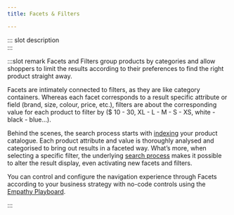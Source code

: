```yaml
---
title: Facets & Filters

---
```


::: slot description
</br>
:::

:::slot remark
Facets and Filters group products by categories and allow shoppers to limit the results according to their preferences to find the right product straight away.

Facets are intimately connected to filters, as they are like category containers. Whereas each facet corresponds to a result specific attribute or field (brand, size, colour, price, etc.), filters are about the corresponding value for each product to filter by ($ 10 - 30, XL - L - M - S - XS, white - black - blue…).

[//]: # (Include link to component when available - <DetailSection tags="Microservices">)

<!-- **<RouterLink to="/explore-empathy-platform/diagram/microservices">Microservices</RouterLink>** -->  
Behind the scenes, the search process starts with [indexing](../microservices/index-service) your product catalogue. Each product attribute and value is thoroughly analysed and categorised to bring out results in a faceted way. What’s more, when selecting a specific filter, the underlying [search process](../microservices/search-service) makes it possible to alter the result display, even activating new facets and filters.

<!-- to be checked: Based on the data tracked in the backend, statistical reports can be retrieved on the performance of filters, letting you discover which filters are most in your commerce store and the top values for a specific filter. -->

<!-- **Powered by** Index microservice, Search microservice, [Tagging microservices](../microservices/tagging-service/) -->

<!-- **<RouterLink to="/explore-empathy-platform/diagram/play">Play</RouterLink>**  -->
You can control and configure the navigation experience through Facets according to your business strategy with no-code controls using the [Empathy Playboard](../play/). 

<!-- **Powered by** Playboard -->

:::
<MoreInfo>
<Flex theme="links">

<GoTo title="Exploring Facets & Filters" to="/explore-empathy-platform/overview/facets-and-filters-overview"></GoTo>
<GoTo title="Facets & Filters experience" to="../../explore-empathy-platform/experience-search-and-discovery/facets-and-filters"></GoTo>

</Flex>
</MoreInfo>

